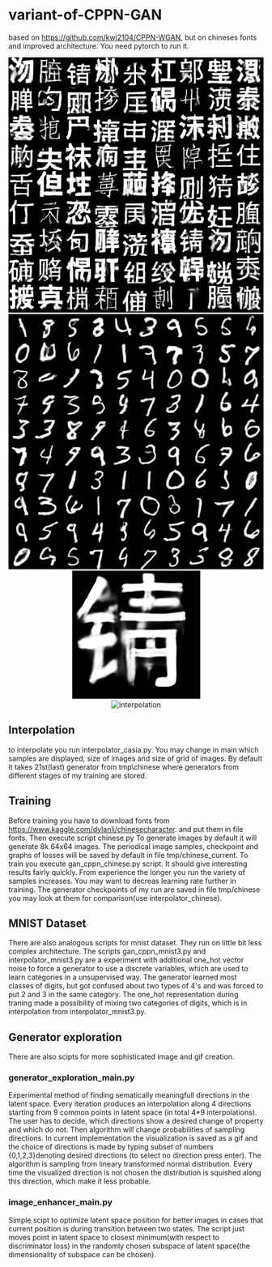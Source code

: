 # variant-of-CPPN-GAN
based on https://github.com/kwj2104/CPPN-WGAN, but on chineses fonts and improved architecture. You need pytorch to run it.

<div align="center">
  <img src="generated_img/samples_chines21_disp9_64x64.png" alt="results for chinese fonts"/>
</div>
<div align="center">
  <img src="generated_img/samples_temp1.png" alt="results for MNIST"/>
</div>

<div align="center">
  <img src="generated_img/large_sample_chines21_samp60_256x256.png" alt="enlarged image"/>
</div>

<div align="center">
<img src = "https://media.giphy.com/media/w78wltsYMlHjQVik00/giphy.gif" alt="interpolation"/>
</div>


## Interpolation
to interpolate you run interpolator_casia.py. You may change in main which samples are displayed, size of images and size of grid of images. By default it takes 21st(last) generator from tmp\chinese where generators from different stages of my training are stored.

## Training
Before training you have to download fonts from https://www.kaggle.com/dylanli/chinesecharacter. and put them in file fonts. Then execute script chinese.py To generate images by default it will generate 8k 64x64 images. The periodical image samples, checkpoint and graphs of losses will be saved by default in file tmp/chinese_current. To train you execute gan_cppn_chinese.py script. It should give interesting results fairly quickly. From experience the longer you run the variety of samples increases. You may want to decreas learning rate further in training. The generator checkpoints of my run are saved in file tmp/chinese you may look at them for comparison(use interpolator_chinese).

## MNIST Dataset
There are also analogous scripts for mnist dataset. They run on little bit less complex architecture. The scripts gan_cppn_mnist3.py and interpolator_mnist3.py are a experiment with additional one_hot vector noise to force a generator to use a discrete variables, which are used to learn categories in a unsupervised way. The generator learned most classes of digits, but got confused about two types of 4's and was forced to put 2 and 3 in the same category. The one_hot representation during traning made a possibility of mixing two categories of digits, which is in interpolation from interpolator_mnist3.py.     

## Generator exploration
There are also scipts for more sophisticated image and gif creation.
### generator_exploration_main.py
Experimental method of finding sematically meaningfull directions in the latent space. Every iteration produces an interpolation along 4 directions starting from 9 common points in latent space (in total 4*9 interpolations). The user has to decide, which directions show a desired change of property and which do not. Then algorithm will change probabilities of sampling directions. In current implementation the visualization is saved as a gif and the choice of directions is made by typing subset of numbers {0,1,2,3}denoting desired directions (to select no direction press enter). The algorithm is sampling from lineary transformed normal distribution. Every time the visualized direction is not chosen the distribution is squished along this direction, which make it less probable.  

### image_enhancer_main.py
Simple scipt to optimize latent space position for better images in cases that current position is during transition between two states. The script just moves point in latent space to closest minimum(with respect to discriminator loss) in the randomly chosen subspace of latent space(the dimensionality of subspace can be chosen).
